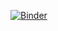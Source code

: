 [![Binder](https://mybinder.org/badge_logo.svg)](https://mybinder.org/v2/gh/maraken/my-first-binder/HEAD)
